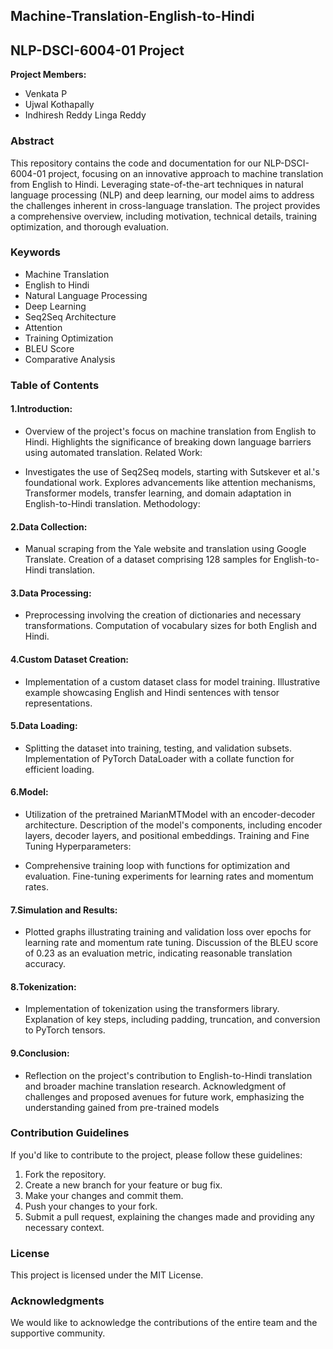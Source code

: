 ## Machine-Translation-English-to-Hindi

## NLP-DSCI-6004-01 Project

**Project Members:**
- Venkata P
- Ujwal Kothapally
- Indhiresh Reddy Linga Reddy

### Abstract

This repository contains the code and documentation for our NLP-DSCI-6004-01 project, focusing on an innovative approach to machine translation from English to Hindi. Leveraging state-of-the-art techniques in natural language processing (NLP) and deep learning, our model aims to address the challenges inherent in cross-language translation. The project provides a comprehensive overview, including motivation, technical details, training optimization, and thorough evaluation.

### Keywords

- Machine Translation
- English to Hindi
- Natural Language Processing
- Deep Learning
- Seq2Seq Architecture
- Attention
- Training Optimization
- BLEU Score
- Comparative Analysis

### Table of Contents

#### 1.Introduction:

- Overview of the project's focus on machine translation from English to Hindi.
Highlights the significance of breaking down language barriers using automated translation.
Related Work:

- Investigates the use of Seq2Seq models, starting with Sutskever et al.'s foundational work.
Explores advancements like attention mechanisms, Transformer models, transfer learning, and domain adaptation in English-to-Hindi translation.
Methodology:

#### 2.Data Collection:

- Manual scraping from the Yale website and translation using Google Translate.
Creation of a dataset comprising 128 samples for English-to-Hindi translation.

#### 3.Data Processing:

- Preprocessing involving the creation of dictionaries and necessary transformations.
Computation of vocabulary sizes for both English and Hindi.
#### 4.Custom Dataset Creation:

- Implementation of a custom dataset class for model training.
Illustrative example showcasing English and Hindi sentences with tensor representations.
#### 5.Data Loading:

- Splitting the dataset into training, testing, and validation subsets.
Implementation of PyTorch DataLoader with a collate function for efficient loading.
#### 6.Model:

- Utilization of the pretrained MarianMTModel with an encoder-decoder architecture.
Description of the model's components, including encoder layers, decoder layers, and positional embeddings.
Training and Fine Tuning Hyperparameters:

- Comprehensive training loop with functions for optimization and evaluation.
Fine-tuning experiments for learning rates and momentum rates.
#### 7.Simulation and Results:

- Plotted graphs illustrating training and validation loss over epochs for learning rate and momentum rate tuning.
Discussion of the BLEU score of 0.23 as an evaluation metric, indicating reasonable translation accuracy.
#### 8.Tokenization:

- Implementation of tokenization using the transformers library.
Explanation of key steps, including padding, truncation, and conversion to PyTorch tensors.
#### 9.Conclusion:

- Reflection on the project's contribution to English-to-Hindi translation and broader machine translation research.
Acknowledgment of challenges and proposed avenues for future work, emphasizing the understanding gained from pre-trained models


### Contribution Guidelines

If you'd like to contribute to the project, please follow these guidelines:

1. Fork the repository.
2. Create a new branch for your feature or bug fix.
3. Make your changes and commit them.
4. Push your changes to your fork.
5. Submit a pull request, explaining the changes made and providing any necessary context.

### License

This project is licensed under the MIT License.

### Acknowledgments

We would like to acknowledge the contributions of the entire team and the supportive community.




